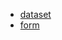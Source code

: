* [dataset](https://data.oaklandnet.com/dataset/E-Filed-FPPC-Form-460-496-497-461-465-transactions/68fg-z9fi)
* [form](http://www.fppc.ca.gov/forms/1-05forms/460.pdf)
